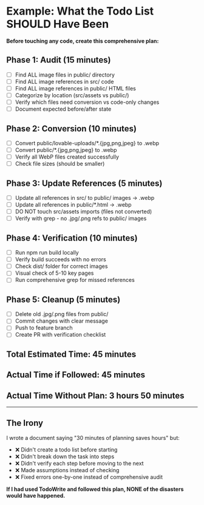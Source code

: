 # Example: What the Todo List SHOULD Have Been

**Before touching any code, create this comprehensive plan:**

## Phase 1: Audit (15 minutes)
- [ ] Find ALL image files in public/ directory
- [ ] Find ALL image references in src/ code
- [ ] Find ALL image references in public/ HTML files
- [ ] Categorize by location (src/assets vs public/)
- [ ] Verify which files need conversion vs code-only changes
- [ ] Document expected before/after state

## Phase 2: Conversion (10 minutes)
- [ ] Convert public/lovable-uploads/*.{jpg,png,jpeg} to .webp
- [ ] Convert public/*.{jpg,png,jpeg} to .webp
- [ ] Verify all WebP files created successfully
- [ ] Check file sizes (should be smaller)

## Phase 3: Update References (5 minutes)
- [ ] Update all references in src/ to public/ images → .webp
- [ ] Update all references in public/*.html → .webp
- [ ] DO NOT touch src/assets imports (files not converted)
- [ ] Verify with grep - no .jpg/.png refs to public/ images

## Phase 4: Verification (10 minutes)
- [ ] Run npm run build locally
- [ ] Verify build succeeds with no errors
- [ ] Check dist/ folder for correct images
- [ ] Visual check of 5-10 key pages
- [ ] Run comprehensive grep for missed references

## Phase 5: Cleanup (5 minutes)
- [ ] Delete old .jpg/.png files from public/
- [ ] Commit changes with clear message
- [ ] Push to feature branch
- [ ] Create PR with verification checklist

## Total Estimated Time: 45 minutes
## Actual Time if Followed: 45 minutes
## Actual Time Without Plan: 3 hours 50 minutes

---

## The Irony

I wrote a document saying "30 minutes of planning saves hours" but:
- ❌ Didn't create a todo list before starting
- ❌ Didn't break down the task into steps
- ❌ Didn't verify each step before moving to the next
- ❌ Made assumptions instead of checking
- ❌ Fixed errors one-by-one instead of comprehensive audit

**If I had used TodoWrite and followed this plan, NONE of the disasters would have happened.**
